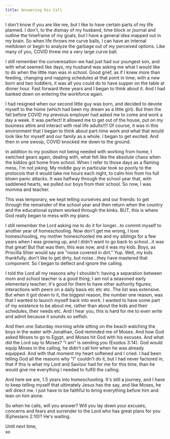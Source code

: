 ```yaml
---
title: Answering His Call
---
```


I don't know if you are like me, but I like to have certain parts of my life planned. I don't, to the dismay of my husband, time block or journal and outline the timeframe of my goals, but I have a general idea mapped out in my brain. So when life throws me curve balls, I can have an internal meltdown or begin to analyze the garbage out of my perceived options. Like many of you, COVID threw me a very large curve ball.

I still remember the converesation-we had just had our youngest son, and with what seemed like days, my husband was asking me what I would like to do when the little man was in school. Good grief, as if I knew more than feeding, changing and napping schedules at that point in time; with a new born and two toddlers, it was all you could do to have supper on the table at dinner hour. Fast forward three years and I began to think about it. And I had banked down on entering the workforce again.

I had resigned when our second little guy was born, and decided to devote myself to the home (which had been my dream as a little girl). But then the fall before COVID my previous employer had asked me to come and work a day a week. It was perfect! It allowed me to get out of the house, put on my business attire and interact with real life adults!!!! Of course, it was in this environment that I began to think about part-time work and what that would look like for myself and our family as a whole. I began to get excited. And then in one swoop, COVID knocked me down to the ground.

In addition to my position not being needed with working from home, I switched gears again, dealing with, what felt like the absolute chaos when the kiddos got home from school. When I refer to those days as a flaming mess, I'm not joking. My middle guy in particular took so poorly to the protocols that it would take me hours each night, to calm him from his full blown panic attacks. It was halfway through the school year that, with saddened hearts, we pulled our boys from their school. So now, I was momma and teacher.

This was temporary, we kept telling ourselves and our friends: to get through the remainder of the school year and then return when the country and the educational system worked through the kinks. BUT, this is where God really began to mess with my plans.

I still remember the Lord asking me to do it for longer...to commit myself to another year of homeschooling. Now don't get me wrong, I love homeschooling, my mother homeschooled me and my siblings for a few years when I was growing up, and I didn't want to go back to school...it was that great! But that was then, this was now, and it was my kids. Boys, as Priscilla Shier would say are "noise covered in dirt." Yup. Well, my kids thankfully, don't like to get dirty, but noise...they have mastered that component. So I began to deflect and ignore the calling.

I told the Lord all my reasons why I shouldn't: having a separation between mom and school teacher is a good thing; I am not a seasoned early elementary teacher; it's good for them to have other authority figures; interactions with peers on a daily basis etc etc etc. The list was extensive. But when it got down to it, the biggest reason, the number one reason, was that I wanted to launch myself back into work. I wanted to have some part of my existence to be about me, rather than about the kids and their schedules, their needs etc. And I hear you, this is hard for me to even write and admit because it sounds so selfish.

And then one Saturday morning while sitting on the beach watching the boys in the water with Jonathan, God reminded me of Moses. And how God asked Moses to go to Egypt, and Moses hit God with his excuses. And what did the Lord say to Moses? "I am" is sending you (Exodus 3:14). God would equip Moses in the calling, he didn't call him when he was already equipped. And with that moment my heart softened and I cried. I had been telling God all the reasons why "I" couldn't do it, but I had never factored in, that if this is what my Lord and Saviour had for me for this time, than he would give me everything I needed to fulfill the calling.

And here we are, 1.5 years into homeschooling. It's still a journey, and I have to keep telling myself that ultimately Jesus has the say, and like Moses, he will direct me. I just have to be faithful to bring everything before him and lean on him alone.

So when he calls, will you answer? Will you lay down your excuses, concerns and fears and surrender to the Lord who has great plans for you (Ephesians 2:10)? He's waiting.

Until next time,  
xo
